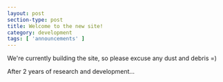 ```yaml
---
layout: post
section-type: post
title: Welcome to the new site!
category: development
tags: [ 'announcements' ]
---
```


We're currently building the site, so please excuse any dust and debris =)

After 2 years of research and development...
